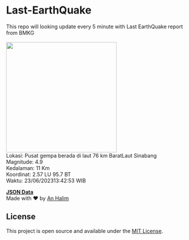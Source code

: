 # Last-EarthQuake
This repo will looking update every 5 minute with Last EarthQuake report from BMKG
<br>
<br>
<img src="https://static.bmkg.go.id/20230623134253.mmi.jpg" width="300"/>
<br>
Lokasi: Pusat gempa berada di laut 76 km BaratLaut Sinabang <br>
Magnitude: 4.9 <br>
Kedalaman: 11 Km <br>
Koordinat: 2.57 LU 95.7 BT <br>
Waktu: 23/06/202313:42:53 WIB <br>

<a href="./data/data.json">**JSON Data**</a>
<br>
Made with ❤️ by <a href="https://github.com/an-halim">An Halim</a>
## License

This project is open source and available under the [MIT License](LICENSE).
